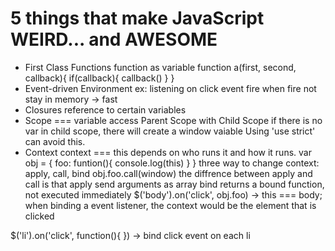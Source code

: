 # 5 things that make JavaScript WEIRD... and AWESOME
- First Class Functions
function as variable
function a(first, second, callback){
  if(callback){
    callback()
  }
}
- Event-driven Environment
ex: listening on click event
fire when fire
not stay in memory -> fast
- Closures
reference to certain variables
- Scope === variable access
Parent Scope with Child Scope
if there is no var in child scope, there will create a window vaiable
Using 'use strict' can avoid this.
- Context
context === this
depends on who runs it and how it runs.
var obj = {
  foo: funtion(){
    console.log(this)
  }
}
three way to change context: apply, call, bind
obj.foo.call(window)
the diffrence between apply and call is that apply send arguments as array
bind returns a bound function, not executed immediately
$('body').on('click', obj.foo) -> this === body; when binding a event listener, the context would be the element that is clicked

$('li').on('click', function(){
  }) -> bind click event on each li
